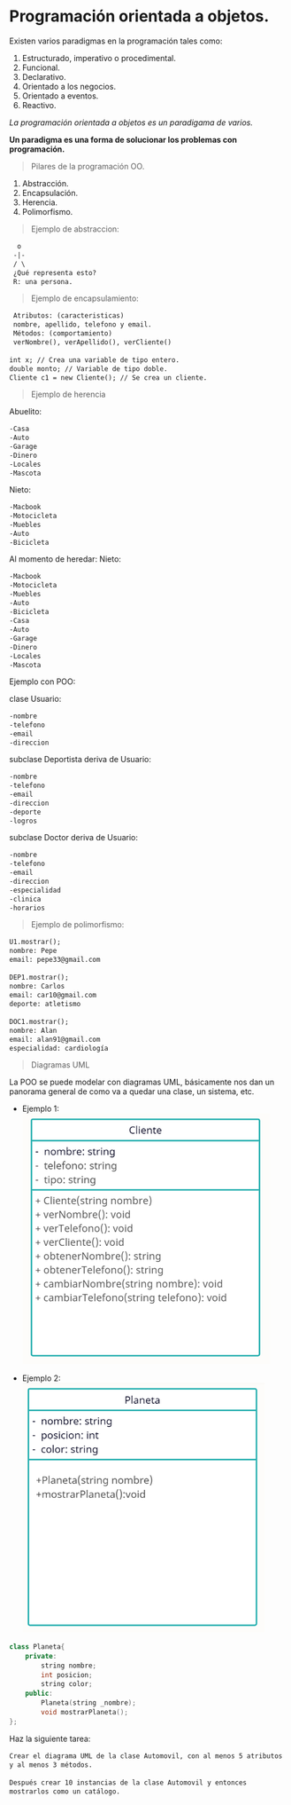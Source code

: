 # Programación orientada a objetos.

Existen varios paradigmas en la programación tales como:
1. Estructurado, imperativo o procedimental.
2. Funcional.
3. Declarativo.
4. Orientado a los negocios.
5. Orientado a eventos.
6. Reactivo.


*La programación orientada a objetos es un paradigama de varios.*

**Un paradigma es una forma de solucionar los problemas con programación.**

> Pilares de la programación OO.

1. Abstracción.
2. Encapsulación.
3. Herencia.
4. Polimorfismo.

> Ejemplo de abstraccion:
```
  o
 -|-
 / \
 ¿Qué representa esto?
 R: una persona.
 ```

> Ejemplo de encapsulamiento:
```
 Atributos: (caracteristicas)
 nombre, apellido, telefono y email.
 Métodos: (comportamiento)
 verNombre(), verApellido(), verCliente()

int x; // Crea una variable de tipo entero.
double monto; // Variable de tipo doble.
Cliente c1 = new Cliente(); // Se crea un cliente.
```
> Ejemplo de herencia

Abuelito:

    -Casa
    -Auto
    -Garage
    -Dinero
    -Locales
    -Mascota

Nieto:

    -Macbook
    -Motocicleta
    -Muebles
    -Auto
    -Bicicleta


Al momento de heredar:
Nieto:

    -Macbook
    -Motocicleta
    -Muebles
    -Auto
    -Bicicleta
    -Casa
    -Auto
    -Garage
    -Dinero
    -Locales
    -Mascota

Ejemplo con POO:

clase Usuario:

    -nombre
    -telefono
    -email
    -direccion 

subclase Deportista deriva de Usuario:

    -nombre
    -telefono
    -email
    -direccion 
    -deporte
    -logros

subclase Doctor deriva de Usuario:

    -nombre
    -telefono
    -email
    -direccion 
    -especialidad
    -clinica
    -horarios

> Ejemplo de polimorfismo:
```
U1.mostrar();
nombre: Pepe
email: pepe33@gmail.com

DEP1.mostrar();
nombre: Carlos
email: car10@gmail.com
deporte: atletismo

DOC1.mostrar();
nombre: Alan
email: alan91@gmail.com
especialidad: cardiología
```

> Diagramas UML

La POO se puede modelar con diagramas UML, básicamente nos dan un panorama general de como va a quedar una clase, un sistema, etc.

* Ejemplo 1:
![Clase Cliente](UML.png)

* Ejemplo 2:
![Clase Planeta](UMLPlaneta.png)

```cpp
class Planeta{
    private:
        string nombre;
        int posicion;
        string color;
    public:
        Planeta(string _nombre);
        void mostrarPlaneta();
};

```

Haz la siguiente tarea:
```
Crear el diagrama UML de la clase Automovil, con al menos 5 atributos y al menos 3 métodos.

Después crear 10 instancias de la clase Automovil y entonces mostrarlos como un catálogo.

```


